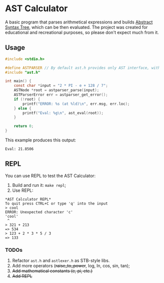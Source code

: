 # AST Calculator

A basic program that parses arithmetical expressions and builds [Abstract Syntax Tree](https://en.wikipedia.org/wiki/Abstract_syntax_tree), which can be then evaluated. The project was created for educational and recreational purposes, so please don't expect much from it.

## Usage

```c
#include <stdio.h>

#define ASTPARSER // By default ast.h provides only AST interface, without parsing feature
#include "ast.h"

int main() {
    const char *input = "2 * PI - e + 128 / 7";
    ASTNode *root = astparser_parse(input);
    ASTParserError err = astparser_get_error();
    if (!root) {
        printf("ERROR: %s (at %ld)\n", err.msg, err.loc);
    } else {
        printf("Eval: %g\n", ast_eval(root));
    }

    return 0;
}
```
This example produces this output:
```
Eval: 21.8506
```

## REPL
You can use REPL to test the AST Calculator:
1. Build and run it: `make repl`;
2. Use REPL:
```
*AST Calculator REPL*
To quit press CTRL+C or type 'q' into the input
> cool
ERROR: Unexpected character 'c'
'cool'
 ^
> 321 + 213
=> 534
> 123 + 2 * 3 * 5 / 3
=> 133
```

### TODOs
1. Refactor `ast.h` and `astlexer.h` as STB-style libs.
2. Add more operators (~~raise_to_power~~, log, ln, cos, sin, tan); 
3. ~~Add mathematical constants (e, pi, etc.)~~
4. ~~Add REPL~~
